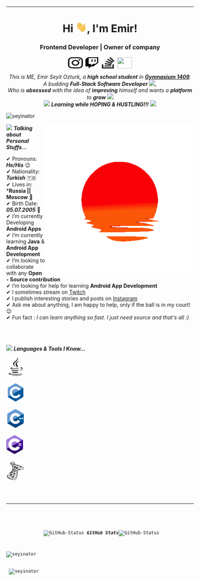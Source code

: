 <p align="center">
</p>
<hr>
<h1 align="center">Hi <img src="https://raw.githubusercontent.com/ABSphreak/ABSphreak/master/gifs/Hi.gif" width="30px">, I'm Emir!</h1>
<h3 align="center">Frontend Developer | Owner of company </h3>
<p align="center">
<a href="https://www.instagram.com/seyinator/" target="blank"><img align="center" src="https://github.com/seyinator/seyinator/blob/main/instagram%20(1).svg" alt="@chowrasia_akash1" height="30" width="40" /></a>
<a href="https://www.twitch.tv/seyinator" target="blank"><img align="center" src="https://github.com/seyinator/seyinator/blob/main/twitch.svg" alt="@chowrasia_akash1" height="30" width="40" /></a>
<a href="https://stackoverflow.com/users/10414727/seyinator" target="blank"><img align="center" src="https://github.com/seyinator/seyinator/blob/main/stackoverflow.svg" alt="akash_chowrasia" height="30" width="40" /></a>
<a href = "mailto: oyung033@gmail.com"><img align="center" src="https://simpleicons.org/icons/gmail.svg" height="30" width="40" /></a>
</p>
</p>



<p align="center">
  <em>
    This is ME, Emir Seyit Ozturk, a <b>high school student</b> in <a href="https://gym1409s-new.mskobr.ru/#/"> <b>Gymnasium 1409</b></a>. <br>
    A budding <b>Full-Stack Software Developer</b> <img src="https://github.com/TheDudeThatCode/TheDudeThatCode/blob/master/Assets/Developer.gif" width="30px">,<br>Who is <b>obsessed</b>
    with the idea of <b>improving</b> himself and wants a <b>platform</b> to 
    <b>grow</b> <img src="https://github.com/TheDudeThatCode/TheDudeThatCode/blob/master/Assets/Rocket.gif" width="18px">
  </em> 
  <br>
  <img src="https://media.giphy.com/media/VgCDAzcKvsR6OM0uWg/giphy.gif" width="50" /> <b><i>Learning while HOPING & HUSTLING!!!</i></b> <img src="https://media.giphy.com/media/7j2hfyeVcDtf2/giphy.gif" width="50" />
</p>

<p align="left"> <img src="https://komarev.com/ghpvc/?username=seyinator&label=Profile%20views&color=0e75b6&style=flat" alt="seyinator" /> </p>
<img align="right" width=400px alt="Sunset" src="https://github.com/seyinator/seyinator/blob/main/sunset.gif" />

<img src="https://media.giphy.com/media/ObNTw8Uzwy6KQ/giphy.gif" width="30px">&nbsp;***Talking about Personal Stuffs...***

✔ Pronouns: ***He/His*** 😉 <br>
✔ Nationality: ***Turkish*** 🇹🇷 <br>
✔ Lives in: ***Russia || Moscow** 📍 <br>
✔ Birth Date: ***05.07.2005*** 📅 <br>
✔ I’m currently Developing **Android Apps** <br>
✔ I’m currently learning **Java** & **Android App Development**<br>
✔ I’m looking to collaborate with any **Open - Source contribution**<br>
✔ I’m looking for help for learning **Android App Development**<br>
✔ I sometimes stream on [Twitch](https://www.twitch.tv/seyinator) <br>
✔ I publish interesting stories and posts on [Instagram](https://www.instagram.com/seyinator/) <br>
✔ Ask me about anything, I am happy to help, only if the ball is in my court!😉<br>
✔ Fun fact : *I can learn anything so fast. I just need source and that's all :)*<br><br><br><br>
 

<img src="https://media.giphy.com/media/ObNTw8Uzwy6KQ/giphy.gif" width="30px">&nbsp;***Languages & Tools I Know...***
<p align="left">
  
  <code><img height="50" src="https://github.com/seyinator/seyinator/blob/main/java.svg"></code><code> 
  <code> <img height="50" src="https://raw.githubusercontent.com/devicons/devicon/master/icons/c/c-original.svg"> </code>
  <code> <img height="50" src="https://raw.githubusercontent.com/devicons/devicon/master/icons/cplusplus/cplusplus-original.svg"> </code>
  <code> <img height="50" src="https://github.com/seyinator/seyinator/blob/main/c-sharp-c-icon-456x512-9sej0lrz.png"> </code>
  <code> <img height="50" src="https://github.com/seyinator/seyinator/blob/main/microsoftsqlserver.svg"> </code>
  <hr>
  <p align="center">
 <img src="https://media.giphy.com/media/8UHRm5oY4k4FDxq5QG/giphy.gif" width="30px" alt="GitHub-Status"/>&nbsp;<i><b>GitHub Stats</b></i><img src="https://media.giphy.com/media/8UHRm5oY4k4FDxq5QG/giphy.gif" width="30px" alt="GitHub-Status"/></p>
<p><img align="left" src="https://github-readme-stats.vercel.app/api/top-langs?username=seyinator&show_icons=true&locale=en&layout=compact" alt="seyinator" /></p>

<p>&nbsp;<img align="center" src="https://github-readme-stats.vercel.app/api?username=seyinator&show_icons=true&locale=en" alt="seyinator" width="410" /></p>
